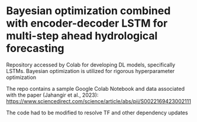 # Bayesian optimization combined with encoder-decoder LSTM for multi-step ahead hydrological forecasting
Repository accessed by Colab for developing DL models, specifically LSTMs. Bayesian optimization is utilized for rigorous hyperparameter optimization

The repo contains a sample Google Colab Notebook and data associated with the paper (Jahangir et al., 2023): https://www.sciencedirect.com/science/article/abs/pii/S0022169423002111

The code had to be modified to resolve TF and other dependency updates
